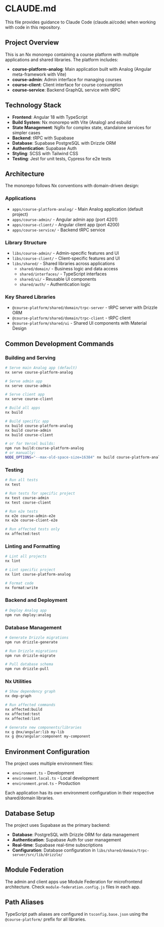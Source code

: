 # CLAUDE.md

This file provides guidance to Claude Code (claude.ai/code) when working with code in this repository.

## Project Overview

This is an Nx monorepo containing a course platform with multiple applications and shared libraries. The platform includes:

- **course-platform-analog**: Main application built with Analog (Angular meta-framework with Vite)
- **course-admin**: Admin interface for managing courses
- **course-client**: Client interface for course consumption
- **course-service**: Backend GraphQL service with tRPC

## Technology Stack

- **Frontend**: Angular 18 with TypeScript
- **Build System**: Nx monorepo with Vite (Analog) and esbuild
- **State Management**: NgRx for complex state, standalone services for simpler cases
- **Backend**: tRPC with Supabase
- **Database**: Supabase PostgreSQL with Drizzle ORM
- **Authentication**: Supabase Auth
- **Styling**: SCSS with Tailwind CSS
- **Testing**: Jest for unit tests, Cypress for e2e tests

## Architecture

The monorepo follows Nx conventions with domain-driven design:

### Applications

- `apps/course-platform-analog/` - Main Analog application (default project)
- `apps/course-admin/` - Angular admin app (port 4201)
- `apps/course-client/` - Angular client app (port 4200)
- `apps/course-service/` - Backend tRPC service

### Library Structure

- `libs/course-admin/` - Admin-specific features and UI
- `libs/course-client/` - Client-specific features and UI
- `libs/shared/` - Shared libraries across applications
  - `shared/domain/` - Business logic and data access
  - `shared/interfaces/` - TypeScript interfaces
  - `shared/ui/` - Reusable UI components
  - `shared/auth/` - Authentication logic

### Key Shared Libraries

- `@course-platform/shared/domain/trpc-server` - tRPC server with Drizzle ORM
- `@course-platform/shared/domain/trpc-client` - tRPC client
- `@course-platform/shared/ui` - Shared UI components with Material Design

## Common Development Commands

### Building and Serving

```bash
# Serve main Analog app (default)
nx serve course-platform-analog

# Serve admin app
nx serve course-admin

# Serve client app
nx serve course-client

# Build all apps
nx build

# Build specific app
nx build course-platform-analog
nx build course-admin
nx build course-client

# or for Vercel builds:
npm run build:course-platform-analog
# or manually:
NODE_OPTIONS="--max-old-space-size=16384" nx build course-platform-analog
```

### Testing

```bash
# Run all tests
nx test

# Run tests for specific project
nx test course-admin
nx test course-client

# Run e2e tests
nx e2e course-admin-e2e
nx e2e course-client-e2e

# Run affected tests only
nx affected:test
```

### Linting and Formatting

```bash
# Lint all projects
nx lint

# Lint specific project
nx lint course-platform-analog

# Format code
nx format:write
```

### Backend and Deployment

```bash
# Deploy Analog app
npm run deploy:analog
```

### Database Management

```bash
# Generate Drizzle migrations
npm run drizzle-generate

# Run Drizzle migrations
npm run drizzle-migrate

# Pull database schema
npm run drizzle-pull
```

### Nx Utilities

```bash
# Show dependency graph
nx dep-graph

# Run affected commands
nx affected:build
nx affected:test
nx affected:lint

# Generate new components/libraries
nx g @nx/angular:lib my-lib
nx g @nx/angular:component my-component
```

## Environment Configuration

The project uses multiple environment files:

- `environment.ts` - Development
- `environment.local.ts` - Local development
- `environment.prod.ts` - Production

Each application has its own environment configuration in their respective shared/domain libraries.

## Database Setup

The project uses Supabase as the primary backend:

- **Database**: PostgreSQL with Drizzle ORM for data management
- **Authentication**: Supabase Auth for user management
- **Real-time**: Supabase real-time subscriptions
- **Configuration**: Database configuration in `libs/shared/domain/trpc-server/src/lib/drizzle/`

## Module Federation

The admin and client apps use Module Federation for microfrontend architecture. Check `module-federation.config.js` files in each app.

## Path Aliases

TypeScript path aliases are configured in `tsconfig.base.json` using the `@course-platform/` prefix for all libraries.

